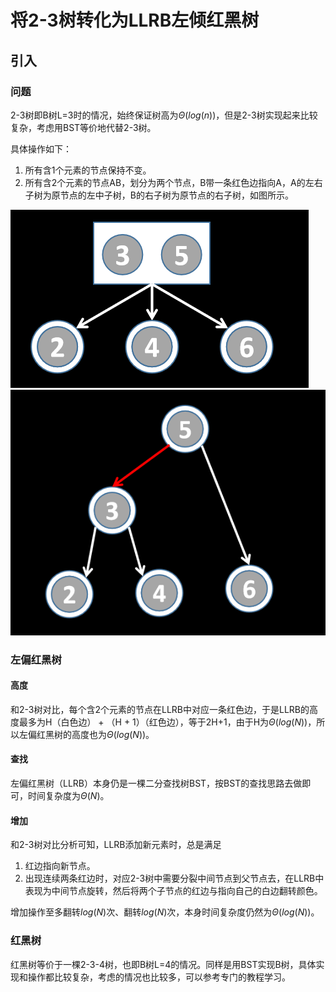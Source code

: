 # 将2-3树转化为LLRB左倾红黑树

## 引入

### 问题

2-3树即B树L=3时的情况，始终保证树高为$\Theta(log(n))$，但是2-3树实现起来比较复杂，考虑用BST等价地代替2-3树。

具体操作如下：

1. 所有含1个元素的节点保持不变。
2. 所有含2个元素的节点AB，划分为两个节点，B带一条红色边指向A，A的左右子树为原节点的左中子树，B的右子树为原节点的右子树，如图所示。

![左偏红黑树](./img/11-1左偏红黑树1.png)
![左偏红黑树](./img/11-1左偏红黑树2.png)

### 左偏红黑树

#### 高度

和2-3树对比，每个含2个元素的节点在LLRB中对应一条红色边，于是LLRB的高度最多为H（白色边） + （H + 1）（红色边），等于2H+1，由于H为$\Theta(log(N))$，所以左偏红黑树的高度也为$\Theta(log(N))$。

#### 查找

左偏红黑树（LLRB）本身仍是一棵二分查找树BST，按BST的查找思路去做即可，时间复杂度为$\Theta(N)$。

#### 增加

和2-3树对比分析可知，LLRB添加新元素时，总是满足

1. 红边指向新节点。
2. 出现连续两条红边时，对应2-3树中需要分裂中间节点到父节点去，在LLRB中表现为中间节点旋转，然后将两个子节点的红边与指向自己的白边翻转颜色。

增加操作至多翻转$log(N)$次、翻转$log(N)$次，本身时间复杂度仍然为$\Theta(log(N))$。

### 红黑树

红黑树等价于一棵2-3-4树，也即B树L=4的情况。同样是用BST实现B树，具体实现和操作都比较复杂，考虑的情况也比较多，可以参考专门的教程学习。

